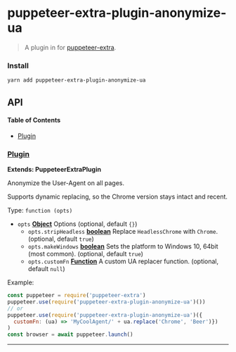 # puppeteer-extra-plugin-anonymize-ua

> A plugin in for [puppeteer-extra](https://github.com/berstend/puppeteer-extra).

### Install

```bash
yarn add puppeteer-extra-plugin-anonymize-ua
```

## API

<!-- Generated by documentation.js. Update this documentation by updating the source code. -->

#### Table of Contents

-   [Plugin](#plugin)

### [Plugin](https://github.com/berstend/puppeteer-extra/blob/39bb3948016ab4afc7e6f31459828035c8e8c65c/packages/puppeteer-extra-plugin-anonymize-ua/index.js#L24-L52)

**Extends: PuppeteerExtraPlugin**

Anonymize the User-Agent on all pages.

Supports dynamic replacing, so the Chrome version stays intact and recent.

Type: `function (opts)`

-   `opts` **[Object](https://developer.mozilla.org/docs/Web/JavaScript/Reference/Global_Objects/Object)** Options (optional, default `{}`)
    -   `opts.stripHeadless` **[boolean](https://developer.mozilla.org/docs/Web/JavaScript/Reference/Global_Objects/Boolean)** Replace `HeadlessChrome` with `Chrome`. (optional, default `true`)
    -   `opts.makeWindows` **[boolean](https://developer.mozilla.org/docs/Web/JavaScript/Reference/Global_Objects/Boolean)** Sets the platform to Windows 10, 64bit (most common). (optional, default `true`)
    -   `opts.customFn` **[Function](https://developer.mozilla.org/docs/Web/JavaScript/Reference/Statements/function)** A custom UA replacer function. (optional, default `null`)

Example:

```javascript
const puppeteer = require('puppeteer-extra')
puppeteer.use(require('puppeteer-extra-plugin-anonymize-ua')())
// or
puppeteer.use(require('puppeteer-extra-plugin-anonymize-ua')({
  customFn: (ua) => 'MyCoolAgent/' + ua.replace('Chrome', 'Beer')})
)
const browser = await puppeteer.launch()
```

* * *
